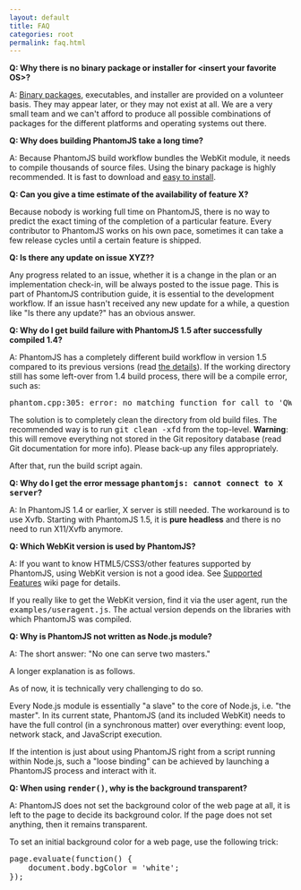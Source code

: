 ```yaml
---
layout: default
title: FAQ
categories: root
permalink: faq.html
---
```


<p><strong>Q: Why there is no binary package or installer for &lt;insert your
favorite OS&gt;?</strong></p>

<p>A: <a href="download.html">Binary packages</a>, executables, and installer are provided on a volunteer basis.
They may appear later, or they may not exist at all. We are a very small team and we
can't afford to produce all possible combinations of packages for the different
platforms and operating systems out there.</p>

<p><strong>Q: Why does building PhantomJS take a long time?</strong></p>

<p>A: Because PhantomJS build workflow bundles the WebKit module, it needs to compile
thousands of source files. Using the binary package is highly recommended.
It is fast to download and <a href="download.html">easy to install</a>.</p>

<p><strong>Q: Can you give a time estimate of the availability of feature X?</strong></p>

<p>Because nobody is working full time on PhantomJS, there is no way to
predict the exact timing of the completion of a particular feature.
Every contributor to PhantomJS works on his own pace, sometimes it can
take a few release cycles until a certain feature is shipped.</p>

<p><strong>Q: Is there any update on issue XYZ??</strong></p>

<p>Any progress related to an issue, whether it is a change in the plan
or an implementation check-in, will be always posted to the issue
page. This is part of PhantomJS contribution guide, it is essential to
the development workflow. If an issue hasn't received any new update
for a while, a question like "Is there any update?" has an obvious
answer.</p>

<p><strong>Q: Why do I get build failure with PhantomJS 1.5 after successfully
compiled 1.4?</strong></p>

<p>A: PhantomJS has a completely different build workflow in version 1.5 compared to
its previous versions (read <a href=
"http://ariya.ofilabs.com/2012/03/the-evolution-of-phantomjs-build-workflow.html"
rel="nofollow">the details</a>). If the working directory still has some left-over
from 1.4 build process, there will be a compile error, such as:</p>

<pre>phantom.cpp:305: error: no matching function for call to 'QWebFrame::evaluateJavaScript(QString, QString)</pre>

<p>The solution is to completely clean the directory from old build files. The
recommended way is to run <tt>git clean -xfd</tt> from the top-level.
<strong>Warning</strong>: this will remove everything not stored in the Git
repository database (read Git documentation for more info). Please back-up any files
appropriately.</p>

<p>After that, run the build script again.</p>

<p><strong>Q: Why do I get the error message <tt>phantomjs: cannot connect to X
server</tt>?</strong></p>

<p>A: In PhantomJS 1.4 or earlier, X server is still needed. The workaround is to use Xvfb.
Starting with PhantomJS 1.5, it is <strong>pure headless</strong> and there is no need to
run X11/Xvfb anymore.</p>

<p><strong>Q: Which WebKit version is used by PhantomJS?</strong></p>

<p>A: If you want to know HTML5/CSS3/other features supported by PhantomJS, using
WebKit version is not a good idea. See <a href=
"http://code.google.com/p/phantomjs/wiki/SupportedFeatures">Supported Features</a> wiki page for
details.</p>

<p>If you really like to get the WebKit version, find it via the user agent, run the
<tt>examples/useragent.js</tt>. The actual version depends on the libraries with
which PhantomJS was compiled.</p>

<p><strong>Q: Why is PhantomJS not written as Node.js module?</strong></p>

<p>A: The short answer: "No one can serve two masters."</p>

<p>A longer explanation is as follows.</p>

<p>As of now, it is technically very challenging to do so.</p>

<p>Every Node.js module is essentially "a slave" to the core of Node.js, i.e. "the
master". In its current state, PhantomJS (and its included WebKit) needs to have the
full control (in a synchronous matter) over everything: event loop, network stack,
and JavaScript execution.</p>

<p>If the intention is just about using PhantomJS right from a script running within
Node.js, such a "loose binding" can be achieved by launching a PhantomJS process and
interact with it.</p>

<p><strong>Q: When using <tt>render()</tt>, why is the background
transparent?</strong></p>

<p>A: PhantomJS does not set the background color of the web page at all, it is left
to the page to decide its background color. If the page does not set anything, then
it remains transparent.</p>

<p>To set an initial background color for a web page, use the following trick:</p>

<pre>
page.evaluate(function() {
    document.body.bgColor = 'white';
});</pre>
